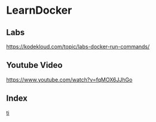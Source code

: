 # LearnDocker

## Labs

https://kodekloud.com/topic/labs-docker-run-commands/

## Youtube Video

https://www.youtube.com/watch?v=fqMOX6JJhGo

## Index

[ti](Docker.md#why-do-we-need-docker)

